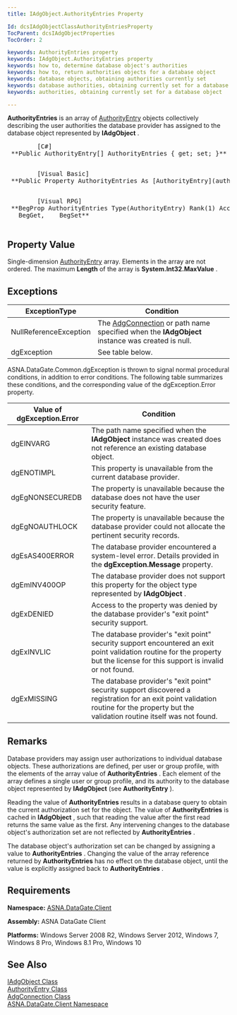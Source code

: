 ```yaml
---
title: IAdgObject.AuthorityEntries Property

Id: dcsIAdgObjectClassAuthorityEntriesProperty
TocParent: dcsIAdgObjectProperties
TocOrder: 2

keywords: AuthorityEntries property
keywords: IAdgObject.AuthorityEntries property
keywords: how to, determine database object's authorities
keywords: how to, return authorities objects for a database object
keywords: database objects, obtaining authorities currently set
keywords: database authorities, obtaining currently set for a database object
keywords: authorities, obtaining currently set for a database object

---
```


**AuthorityEntries** is an array of [ AuthorityEntry](authority-entry-class.html) objects collectively describing the user authorities the database provider has assigned to the database object represented by **IAdgObject** . 
<pre>        <span class="lang">[C#]</span>
 **Public AuthorityEntry[] AuthorityEntries { get; set; }** 
      </pre>
<pre>        <span class="lang">[Visual Basic] </span>
 **Public Property AuthorityEntries As [AuthorityEntry](authority-entry-class.html)()** 
      </pre>
<pre class="prettyprint">
        <span class="lang">[Visual RPG]</span>
 **BegProp AuthorityEntries Type(AuthorityEntry) Rank(1) Access(*Public) 
   BegGet,    BegSet** 
      </pre>

## Property Value

Single-dimension [AuthorityEntry](authority-entry-class.html) array. Elements in the array are not ordered. The maximum **Length** of the array is **System.Int32.MaxValue** .
## Exceptions



| ExceptionType | Condition |
| ---- | ---- |
| NullReferenceException | The [AdgConnection](adg-connection-class.html) or path name specified when the **IAdgObject** instance was created is null. |
| dgException | See table below. |



ASNA.DataGate.Common.dgException is thrown to signal normal procedural conditions, in addition to error conditions. The following table summarizes these conditions, and the corresponding value of the <span>dgException.Error</span> property.
<br />



| Value of dgException.Error | Condition |
| ---- | ---- |
| dgEINVARG | The path name specified when the **IAdgObject** instance was created does not reference an existing database object. |
| dgENOTIMPL | This property is unavailable from the current database provider. |
| dgEgNONSECUREDB | The property is unavailable because the database does not have the user security feature. |
| dgEgNOAUTHLOCK | The property is unavailable because the database provider could not allocate the pertinent security records. |
| dgEsAS400ERROR | The database provider encountered a system-level error. Details provided in the **dgException.Message** property. |
| dgEmINV400OP | The database provider does not support this property for the object type represented by **IAdgObject** . |
| dgExDENIED | Access to the property was denied by the database provider's "exit point" security support. |
| dgExINVLIC | The database provider's "exit point" security support encountered an exit point validation routine for the property but the license for this support is invalid or not found. |
| dgExMISSING | The database provider's "exit point" security support discovered a registration for an exit point validation routine for the property but the validation routine itself was not found. |



## Remarks

Database providers may assign user authorizations to individual database objects. These authorizations are defined, per user or group profile, with the elements of the array value of **AuthorityEntries** . Each element of the array defines a single user or group profile, and its authority to the database object represented by **IAdgObject** (see **AuthorityEntry** ).

Reading the value of **AuthorityEntries** results in a database query to obtain the current authorization set for the object. The value of **AuthorityEntries** is cached in **IAdgObject** , such that reading the value after the first read returns the same value as the first. Any intervening changes to the database object's authorization set are not reflected by **AuthorityEntries** .

The database object's authorization set can be changed by assigning a value to **AuthorityEntries** . Changing the value of the array reference returned by **AuthorityEntries** has no effect on the database object, until the value is explicitly assigned back to **AuthorityEntries** .
## Requirements

**Namespace:** [ASNA.DataGate.Client](datagate-client-namespace.html) 

**Assembly:** ASNA DataGate Client

**Platforms:** Windows Server 2008 R2, Windows Server 2012, Windows 7, Windows 8 Pro, Windows 8.1 Pro, Windows 10
## See Also


[IAdgObject Class](iadg-object-class.html)
      <br />
[AuthorityEntry Class](authority-entry-class.html)
      <br />
[AdgConnection Class](adg-connection-class.html)
      <br />
[ASNA.DataGate.Client Namespace](datagate-client-namespace.html)

